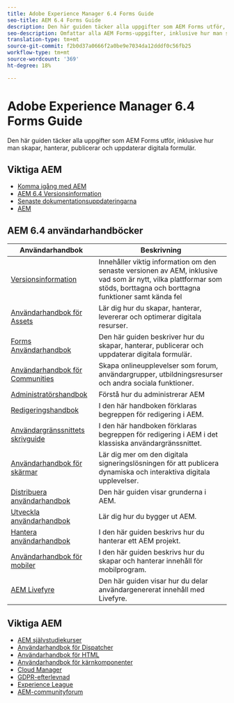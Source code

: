 ```yaml
---
title: Adobe Experience Manager 6.4 Forms Guide
seo-title: AEM 6.4 Forms Guide
description: Den här guiden täcker alla uppgifter som AEM Forms utför, inklusive hur man skapar, hanterar, publicerar och uppdaterar digitala formulär.
seo-description: Omfattar alla AEM Forms-uppgifter, inklusive hur man skapar, hanterar, publicerar och uppdaterar digitala formulär.
translation-type: tm+mt
source-git-commit: f2b0d37a0666f2a0be9e7034da12dddf0c56fb25
workflow-type: tm+mt
source-wordcount: '369'
ht-degree: 18%

---
```



# Adobe Experience Manager 6.4 Forms Guide

Den här guiden täcker alla uppgifter som AEM Forms utför, inklusive hur man skapar, hanterar, publicerar och uppdaterar digitala formulär.

## Viktiga AEM

* [Komma igång med AEM](https://helpx.adobe.com/experience-manager/get-started.html)
* [AEM 6.4 Versionsinformation](/help/release-notes/home.md)
* [Senaste dokumentationsuppdateringarna](https://helpx.adobe.com/experience-manager/documentation-updates.html)
* [AEM](/help/sites-administering/security-checklist.md)

## AEM 6.4 användarhandböcker

| Användarhandbok | Beskrivning |
|--- |---|
| [Versionsinformation](/help/release-notes/home.md) | Innehåller viktig information om den senaste versionen av AEM, inklusive vad som är nytt, vilka plattformar som stöds, borttagna och borttagna funktioner samt kända fel |
| [Användarhandbok för Assets](/help/assets/home.md) | Lär dig hur du skapar, hanterar, levererar och optimerar digitala resurser. |
| [Forms Användarhandbok](/help/forms/home.md) | Den här guiden beskriver hur du skapar, hanterar, publicerar och uppdaterar digitala formulär. |
| [Användarhandbok för Communities](/help/communities/home.md) | Skapa onlineupplevelser som forum, användargrupper, utbildningsresurser och andra sociala funktioner. |
| [Administratörshandbok](/help/sites-administering/home.md) | Förstå hur du administrerar AEM |
| [Redigeringshandbok](/help/sites-authoring/home.md) | I den här handboken förklaras begreppen för redigering i AEM. |
| [Användargränssnittets skrivguide](/help/sites-classic-ui-authoring/home.md) | I den här handboken förklaras begreppen för redigering i AEM i det klassiska användargränssnittet. |
| [Användarhandbok för skärmar](https://docs.adobe.com/content/help/en/experience-manager-screens/user-guide/aem-screens-introduction.html) | Lär dig mer om den digitala signeringslösningen för att publicera dynamiska och interaktiva digitala upplevelser. |
| [Distribuera användarhandbok](/help/sites-deploying/home.md) | Den här guiden visar grunderna i AEM. |
| [Utveckla användarhandbok](/help/sites-developing/home.md) | Lär dig hur du bygger ut AEM. |
| [Hantera användarhandbok](/help/managing/home.md) | I den här guiden beskrivs hur du hanterar ett AEM projekt. |
| [Användarhandbok för mobiler](/help/mobile/home.md) | I den här guiden beskrivs hur du skapar och hanterar innehåll för mobilprogram. |
| [AEM Livefyre](https://docs.adobe.com/content/help/en/livefyre/using/home.html) | Den här guiden visar hur du delar användargenererat innehåll med Livefyre. |

## Viktiga AEM

* [AEM självstudiekurser](https://helpx.adobe.com/experience-manager/kt/index/aem-6-4-videos.html)
* [Användarhandbok för Dispatcher](https://docs.adobe.com/content/help/en/experience-manager-dispatcher/using/dispatcher.html)
* [Användarhandbok för HTML](https://docs.adobe.com/content/help/en/experience-manager-htl/using/overview.html)
* [Användarhandbok för kärnkomponenter](https://docs.adobe.com/content/help/en/experience-manager-core-components/using/introduction.html)
* [Cloud Manager](https://docs.adobe.com/content/help/en/experience-manager-cloud-manager/using/introduction-to-cloud-manager.html)
* [GDPR-efterlevnad](/help/managing/data-protection-and-privacy.md)
* [Experience League](https://guided.adobe.com/?promoid=K42KVXHD&amp;mv=other#solutions/experience-manager)
* [AEM-communityforum](https://forums.adobe.com/community/experience-cloud/marketing-cloud/experience-manager)